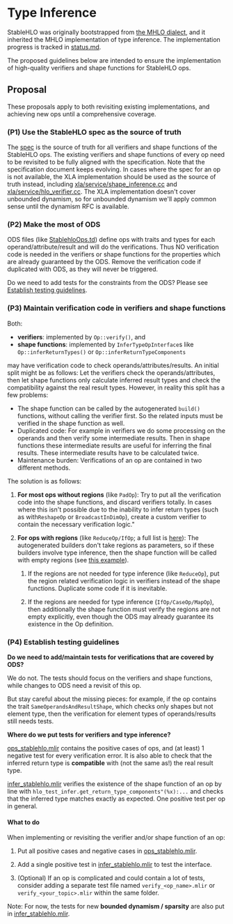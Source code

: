# Type Inference

StableHLO was originally bootstrapped from
[the MHLO dialect](https://github.com/tensorflow/mlir-hlo#meta-hlo-dialect-mhlo),
and it inherited the MHLO implementation of type inference. The implementation
progress is tracked in
[status.md](https://github.com/openxla/stablehlo/blob/main/docs/status.md).

The proposed guidelines below are intended to ensure the implementation of
high-quality verifiers and shape functions for StableHLO ops.

## Proposal

These proposals apply to both revisiting existing implementations, and achieving
new ops until a comprehensive coverage.

### (P1) Use the StableHLO spec as the source of truth

The [spec](https://github.com/openxla/stablehlo/blob/main/docs/spec.md) is the
source of truth for all verifiers and shape functions of the StableHLO ops. The
existing verifiers and shape functions of every op need to be revisited to be
fully aligned with the specification. Note that the specification document keeps
evolving. In cases where the spec for an op is not available, the XLA
implementation should be used as the source of truth instead, including
[xla/service/shape\_inference.cc](https://github.com/openxla/xla/blob/main/xla/service/shape_inference.cc)
and [xla/service/hlo\_verifier.cc](https://github.com/openxla/xla/blob/main/xla/service/hlo_verifier.cc).
The XLA implementation doesn't cover unbounded dynamism, so for unbounded
dynamism we'll apply common sense until the dynamism RFC is available.

### (P2) Make the most of ODS

ODS files (like
[StablehloOps.td](https://github.com/openxla/stablehlo/blob/main/stablehlo/dialect/StablehloOps.td))
define ops with traits and types for each operand/attribute/result and will
do the verifications. Thus NO verification code is needed in the verifiers or
shape functions for the properties which are already guaranteed by the ODS.
Remove the verification code if duplicated with ODS, as they will never be
triggered.

Do we need to add tests for the constraints from the ODS? Please see
[Establish testing guidelines](#testing-guidelines).

### (P3) Maintain verification code in verifiers and shape functions

Both:

- **verifiers**: implemented by `Op::verify()`, and
- **shape functions**: implemented by `InferTypeOpInterface`s like
  `Op::inferReturnTypes()` or `Op::inferReturnTypeComponents`

may have verification code to check operands/attributes/results. An initial
split might be as follows: Let the verifiers check the operands/attributes, then
let shape functions only calculate inferred result types and check the
compatibility against the real result types. However, in reality this split has
a few problems:

- The shape function can be called by the autogenerated `build()` functions,
  without calling the verifier first. So the related inputs must be verified
  in the shape function as well.
- Duplicated code: For example in verifiers we do some processing on the
  operands and then verify some intermediate results. Then in shape functions
  these intermediate results are useful for inferring the final results. These
  intermediate results have to be calculated twice.
- Maintenance burden: Verifications of an op are contained in two different
  methods.

The solution is as follows:

1. **For most ops without regions** (like `PadOp`): Try to put all the verification
   code into the shape functions, and discard verifiers totally. In cases where
   this isn't possible due to the inability to infer return types
   (such as with`ReshapeOp` or `BroadcastInDimOp`), create a custom verifier to
   contain the necessary verification logic."

2. **For ops with regions** (like `ReduceOp/IfOp`; a full list is
   [here](https://github.com/openxla/stablehlo/pull/401)): The autogenerated
   builders don't take regions as parameters, so if these builders involve type
   inference, then the shape function will be called with empty regions (see
   [this example](https://github.com/tensorflow/mlir-hlo/blob/129ae36971a9e3e110d8b91b91a150942d13ff81/mhlo/transforms/mhlo_canonicalize_reduction/mhlo_canonicalize_reduction.cc#L221)).

   1. If the regions are not needed for type inference (like `ReduceOp`), put
      the region related verification logic in verifiers instead of the shape
      functions. Duplicate some code if it is inevitable.

   2. If the regions are needed for type inference (`IfOp/CaseOp/MapOp`), then
      additionally the shape function must verify the regions are not empty
      explicitly, even though the ODS may already guarantee its existence in
      the Op definition.

<a id="testing-guidelines"></a>

### (P4) Establish testing guidelines

**Do we need to add/maintain tests for verifications that are covered by ODS?**

We do not. The tests should focus on the verifiers and shape functions, while
changes to ODS need a revisit of this op.

But stay careful about the missing pieces: for example, if the op contains the
trait `SameOperandsAndResultShape`, which checks only shapes but not element
type, then the verification for element types of operands/results still needs
tests.

**Where do we put tests for verifiers and type inference?**

[ops\_stablehlo.mlir](https://github.com/openxla/stablehlo/blob/main/stablehlo/tests/ops_stablehlo.mlir)
contains the positive cases of ops, and (at least) 1 negative test for every
verification error. It is also able to check that the inferred return type
is **compatible** with (not the same as!) the real result type.

[infer\_stablehlo.mlir](https://github.com/openxla/stablehlo/blob/main/stablehlo/tests/infer_stablehlo.mlir)
verifies the existence of the shape function of an op by line with
`hlo_test_infer.get_return_type_components"(%x):...` and checks that the
inferred type matches exactly as expected. One positive test per op in general.

#### What to do

When implementing or revisiting the verifier and/or shape function of an op:

1. Put all positive cases and negative cases in
   [ops\_stablehlo.mlir](https://github.com/openxla/stablehlo/blob/main/stablehlo/tests/ops_stablehlo.mlir).

2. Add a single positive test in
   [infer\_stablehlo.mlir](https://github.com/openxla/stablehlo/blob/main/stablehlo/tests/infer_stablehlo.mlir)
   to test the interface.

3. (Optional) If an op is complicated and could contain a lot of tests, consider
   adding a separate test file named `verify_<op_name>.mlir` or
   `verify_<your_topic>.mlir` within the same folder.

Note: For now, the tests for new **bounded dynamism / sparsity** are also put in
[infer\_stablehlo.mlir](https://github.com/openxla/stablehlo/blob/main/stablehlo/tests/infer_stablehlo.mlir).
